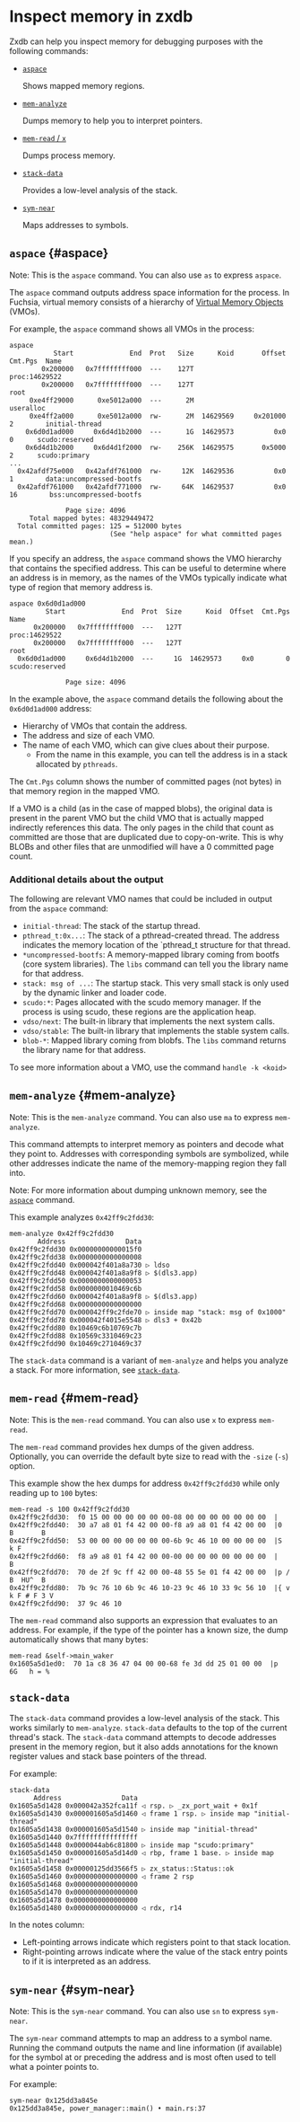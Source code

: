 # Inspect memory in zxdb

Zxdb can help you inspect memory for debugging purposes with the following
commands:

  * [`aspace`](#aspace)

    Shows mapped memory regions.

  * [`mem-analyze`](#mem-analyze)

    Dumps memory to help you to interpret pointers.

  * [`mem-read` / `x`](#mem-read)

    Dumps process memory.

  * [`stack-data`](#stack-data)

    Provides a low-level analysis of the stack.

  * [`sym-near`](#sym-near)

    Maps addresses to symbols.

## `aspace` {#aspace}

Note: This is the `aspace` command. You can also use `as` to express `aspace`.

The `aspace` command outputs address space information for the process. In
Fuchsia, virtual memory consists of a hierarchy of [Virtual Memory
Objects][vmo-object] (VMOs).

For example, the `aspace` command shows all VMOs in the process:

```none {: .devsite-terminal data-terminal-prefix="[zxdb]" }
aspace
           Start              End  Prot   Size      Koid       Offset  Cmt.Pgs  Name
        0x200000   0x7ffffffff000  ---    127T                                  proc:14629522
        0x200000   0x7ffffffff000  ---    127T                                    root
     0xe4ff29000      0xe5012a000  ---      2M                                      useralloc
     0xe4ff2a000      0xe5012a000  rw-      2M  14629569     0x201000        2        initial-thread
    0x6d0d1ad000     0x6d4d1b2000  ---      1G  14629573          0x0        0      scudo:reserved
    0x6d4d1b2000     0x6d4d1f2000  rw-    256K  14629575       0x5000        2      scudo:primary
...
  0x42afdf75e000   0x42afdf761000  rw-     12K  14629536          0x0        1        data:uncompressed-bootfs
  0x42afdf761000   0x42afdf771000  rw-     64K  14629537          0x0       16        bss:uncompressed-bootfs

              Page size: 4096
     Total mapped bytes: 48329449472
  Total committed pages: 125 = 512000 bytes
                         (See "help aspace" for what committed pages mean.)
```

If you specify an address, the `aspace` command shows the VMO hierarchy that
contains the specified address. This can be useful to determine where an address
is in memory, as the names of the VMOs typically indicate what type of region
that memory address is.

```none {: .devsite-terminal data-terminal-prefix="[zxdb]" }
aspace 0x6d0d1ad000
         Start              End  Prot  Size      Koid  Offset  Cmt.Pgs  Name
      0x200000   0x7ffffffff000  ---   127T                             proc:14629522
      0x200000   0x7ffffffff000  ---   127T                               root
  0x6d0d1ad000     0x6d4d1b2000  ---     1G  14629573     0x0        0      scudo:reserved

              Page size: 4096
```

In the example above, the `aspace` command details the following about the
`0x6d0d1ad000` address:

  * Hierarchy of VMOs that contain the address.
  * The address and size of each VMO.
  * The name of each VMO, which can give clues about their purpose.
      * From the name in this example, you can tell the address is in a stack
        allocated by `pthreads`.

The `Cmt.Pgs` column shows the number of committed pages (not bytes) in that
memory region in the mapped VMO.

If a VMO is a child (as in the case of mapped blobs), the original data is
present in the parent VMO but the child VMO that is actually mapped indirectly
references this data. The only pages in the child that count as committed
are those that are duplicated due to copy-on-write. This is why BLOBs and other
files that are unmodified will have a 0 committed page count.

### Additional details about the output

The following are relevant VMO names that could be included in output from the
`aspace` command:

  * `initial-thread`: The stack of the startup thread.
  * `pthread_t:0x...`: The stack of a pthread-created thread. The address
    indicates the memory location of the `pthread_t structure for that thread.
  * `*uncompressed-bootfs`: A memory-mapped library coming from bootfs (core
    system libraries). The `libs` command can tell you the library name for that
    address.
  * `stack: msg of ...`: The startup stack. This very small stack is only used
    by the dynamic linker and loader code.
  * `scudo:*`: Pages allocated with the scudo memory manager. If the process is
    using scudo, these regions are the application heap.
  * `vdso/next`: The built-in library that implements the next system calls.
  * `vdso/stable`: The built-in library that implements the stable system calls.
  * `blob-*`: Mapped library coming from blobfs. The `libs` command returns
    the library name for that address.

To see more information about a VMO, use the command `handle -k <koid>`

## `mem-analyze` {#mem-analyze}

Note: This is the `mem-analyze` command. You can also use `ma` to express
`mem-analyze`.

This command attempts to interpret memory as pointers and decode what they
point to. Addresses with corresponding symbols are symbolized, while other
addresses indicate the name of the memory-mapping region they fall into.

Note: For more information about dumping unknown memory, see the
[`aspace`](#aspace) command.

This example analyzes `0x42ff9c2fdd30`:

```none {: .devsite-terminal data-terminal-prefix="[zxdb]" }
mem-analyze 0x42ff9c2fdd30
       Address               Data
0x42ff9c2fdd30 0x00000000000015f0
0x42ff9c2fdd38 0x0000000000000008
0x42ff9c2fdd40 0x000042f401a8a730 ▷ ldso
0x42ff9c2fdd48 0x000042f401a8a9f8 ▷ $(dls3.app)
0x42ff9c2fdd50 0x0000000000000053
0x42ff9c2fdd58 0x0000000010469c6b
0x42ff9c2fdd60 0x000042f401a8a9f8 ▷ $(dls3.app)
0x42ff9c2fdd68 0x0000000000000000
0x42ff9c2fdd70 0x000042ff9c2fde70 ▷ inside map "stack: msg of 0x1000"
0x42ff9c2fdd78 0x000042f4015e5548 ▷ dls3 + 0x42b
0x42ff9c2fdd80 0x10469c6b10769c7b
0x42ff9c2fdd88 0x10569c3310469c23
0x42ff9c2fdd90 0x10469c2710469c37
```

The `stack-data` command is a variant of `mem-analyze` and helps you analyze a stack.
For more information, see [`stack-data`](#stack-data).

## `mem-read` {#mem-read}

Note: This is the `mem-read` command. You can also use `x` to express `mem-read`.

The `mem-read` command provides hex dumps of the given address. Optionally, you
can override the default byte size to read with the `-size` (`-s`) option.

This example show the hex dumps for address `0x42ff9c2fdd30` while only reading
up to `100` bytes:

```none {: .devsite-terminal data-terminal-prefix="[zxdb]" }
mem-read -s 100 0x42ff9c2fdd30
0x42ff9c2fdd30:  f0 15 00 00 00 00 00 00-08 00 00 00 00 00 00 00  |
0x42ff9c2fdd40:  30 a7 a8 01 f4 42 00 00-f8 a9 a8 01 f4 42 00 00  |0    B       B
0x42ff9c2fdd50:  53 00 00 00 00 00 00 00-6b 9c 46 10 00 00 00 00  |S       k F
0x42ff9c2fdd60:  f8 a9 a8 01 f4 42 00 00-00 00 00 00 00 00 00 00  |     B
0x42ff9c2fdd70:  70 de 2f 9c ff 42 00 00-48 55 5e 01 f4 42 00 00  |p /  B  HU^  B
0x42ff9c2fdd80:  7b 9c 76 10 6b 9c 46 10-23 9c 46 10 33 9c 56 10  |{ v k F # F 3 V
0x42ff9c2fdd90:  37 9c 46 10
```

The `mem-read` command also supports an expression that evaluates to an address.
For example, if the type of the pointer has a known size, the dump automatically
shows that many bytes:

```none {: .devsite-terminal data-terminal-prefix="[zxdb]" }
mem-read &self->main_waker
0x1605a5d1ed0:  70 1a c8 36 47 04 00 00-68 fe 3d dd 25 01 00 00  |p  6G   h = %
```

## `stack-data`

The `stack-data` command provides a low-level analysis of the stack. This works
similarly to `mem-analyze`. `stack-data` defaults to the top of the current
thread's stack. The `stack-data` command attempts to decode addresses present in
the memory region, but it also adds annotations for the known register values
and stack base pointers of the thread.

For example:

```none {: .devsite-terminal data-terminal-prefix="[zxdb]" }
stack-data
      Address               Data
0x1605a5d1428 0x000042a352fca11f ◁ rsp. ▷ _zx_port_wait + 0x1f
0x1605a5d1430 0x000001605a5d1460 ◁ frame 1 rsp. ▷ inside map "initial-thread"
0x1605a5d1438 0x000001605a5d1540 ▷ inside map "initial-thread"
0x1605a5d1440 0x7fffffffffffffff
0x1605a5d1448 0x0000044ab6c81800 ▷ inside map "scudo:primary"
0x1605a5d1450 0x000001605a5d14d0 ◁ rbp, frame 1 base. ▷ inside map "initial-thread"
0x1605a5d1458 0x00000125dd3566f5 ▷ zx_status::Status::ok
0x1605a5d1460 0x0000000000000000 ◁ frame 2 rsp
0x1605a5d1468 0x0000000000000000
0x1605a5d1470 0x0000000000000000
0x1605a5d1478 0x0000000000000000
0x1605a5d1480 0x0000000000000000 ◁ rdx, r14
```

In the notes column:

 * Left-pointing arrows indicate which registers point to that stack location.
 * Right-pointing arrows indicate where the value of the stack entry points to
   if it is interpreted as an address.

## `sym-near` {#sym-near}

Note: This is the `sym-near` command. You can also use `sn` to express `sym-near`.

The `sym-near` command attempts to map an address to a symbol name. Running the
command outputs the name and line information (if available) for the symbol at
or preceding the address and is most often used to tell what a pointer points to.

For example:

```none {: .devsite-terminal data-terminal-prefix="[zxdb]" }
sym-near 0x125dd3a845e
0x125dd3a845e, power_manager::main() • main.rs:37
```

[vmo-object]: /docs/reference/kernel_objects/vm_object.md
